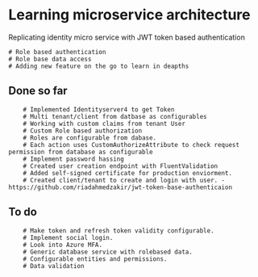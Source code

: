 # Learning microservice architecture 

Replicating identity micro service with JWT token based authentication

    # Role based authentication
    # Role base data access
    # Adding new feature on the go to learn in deapths

## Done so far
        # Implemented Identityserver4 to get Token
        # Multi tenant/client from datbase as configurables
        # Working with custom claims from tenant User
        # Custom Role based authorization
        # Roles are configurable from dabase.
        # Each action uses CustomAuthorizeAttribute to check request permission from database as configurable
        # Implement password hassing
        # Created user creation endpoint with FluentValidation
        # Added self-signed certificate for production enviorment.
        # Created client/tenant to create and login with user. - https://github.com/riadahmedzakir/jwt-token-base-authenticaion
## To do        
        # Make token and refresh token validity configurable.
        # Implement social login.
        # Look into Azure MFA.        
        # Generic database service with rolebased data.
        # Configurable entities and permissions.
        # Data validation
